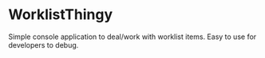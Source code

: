 # WorklistThingy
Simple console application to deal/work with worklist items. Easy to use for developers to debug.
